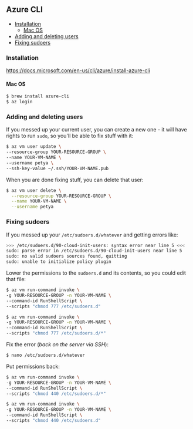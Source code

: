 ## Azure CLI

<!-- MarkdownTOC -->

- [Installation](#installation)
    - [Mac OS](#mac-os)
- [Adding and deleting users](#adding-and-deleting-users)
- [Fixing sudoers](#fixing-sudoers)

<!-- /MarkdownTOC -->

### Installation

<https://docs.microsoft.com/en-us/cli/azure/install-azure-cli>

#### Mac OS

``` sh
$ brew install azure-cli
$ az login
```

### Adding and deleting users

If you messed up your current user, you can create a new one - it will have rights to run `sudo`, so you'll be able to fix stuff with it:

``` sh
$ az vm user update \
--resource-group YOUR-RESOURCE-GROUP \
--name YOUR-VM-NAME \
--username petya \
--ssh-key-value ~/.ssh/YOUR-VM-NAME.pub
```

When you are done fixing stuff, you can delete that user:

``` sh
$ az vm user delete \
  --resource-group YOUR-RESOURCE-GROUP \
  --name YOUR-VM-NAME \
  --username petya
```

### Fixing sudoers

If you messed up your `/etc/sudoers.d/whatever` and getting errors like:

``` sh
>>> /etc/sudoers.d/90-cloud-init-users: syntax error near line 5 <<<
sudo: parse error in /etc/sudoers.d/90-cloud-init-users near line 5
sudo: no valid sudoers sources found, quitting
sudo: unable to initialize policy plugin
```

Lower the permissions to the `sudoers.d` and its contents, so you could edit that file:

``` sh
$ az vm run-command invoke \
-g YOUR-RESOURCE-GROUP -n YOUR-VM-NAME \
--command-id RunShellScript \
--scripts "chmod 777 /etc/sudoers.d"

$ az vm run-command invoke \
-g YOUR-RESOURCE-GROUP -n YOUR-VM-NAME \
--command-id RunShellScript \
--scripts "chmod 777 /etc/sudoers.d/*"
```

Fix the error (*back on the server via SSH*):

``` sh
$ nano /etc/sudoers.d/whatever
```

Put permissions back:

``` sh
$ az vm run-command invoke \
-g YOUR-RESOURCE-GROUP -n YOUR-VM-NAME \
--command-id RunShellScript \
--scripts "chmod 440 /etc/sudoers.d/*"

$ az vm run-command invoke \
-g YOUR-RESOURCE-GROUP -n YOUR-VM-NAME \
--command-id RunShellScript \
--scripts "chmod 440 /etc/sudoers.d"
```
